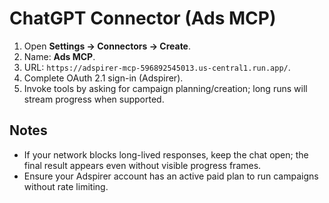 # ChatGPT Connector (Ads MCP)

1. Open **Settings → Connectors → Create**.
2. Name: **Ads MCP**.
3. URL: `https://adspirer-mcp-596892545013.us-central1.run.app/`.
4. Complete OAuth 2.1 sign-in (Adspirer).
5. Invoke tools by asking for campaign planning/creation; long runs will stream progress when supported.

## Notes

- If your network blocks long-lived responses, keep the chat open; the final result appears even without visible progress frames.
- Ensure your Adspirer account has an active paid plan to run campaigns without rate limiting.
